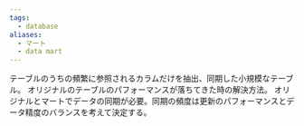 ```yaml
---
tags:
  - database
aliases:
  - マート
  - data mart
---
```

テーブルのうちの頻繁に参照されるカラムだけを抽出、同期した小規模なテーブル。
オリジナルのテーブルのパフォーマンスが落ちてきた時の解決方法。
オリジナルとマートでデータの同期が必要。同期の頻度は更新のパフォーマンスとデータ精度のバランスを考えて決定する。